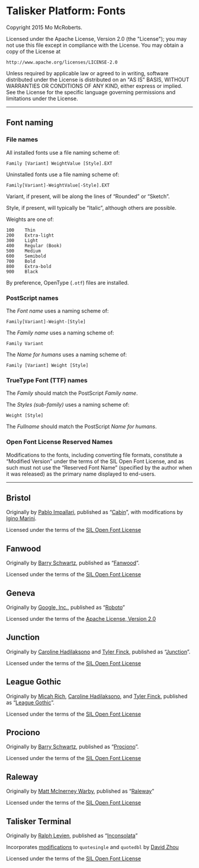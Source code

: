# Talisker Platform: Fonts

Copyright 2015 Mo McRoberts.

Licensed under the Apache License, Version 2.0 (the "License");
you may not use this file except in compliance with the License.
You may obtain a copy of the License at

    http://www.apache.org/licenses/LICENSE-2.0

Unless required by applicable law or agreed to in writing, software
distributed under the License is distributed on an "AS IS" BASIS,
WITHOUT WARRANTIES OR CONDITIONS OF ANY KIND, either express or implied.
See the License for the specific language governing permissions and
limitations under the License.

***

## Font naming

### File names

All installed fonts use a file naming scheme of:

    Family [Variant] WeightValue [Style].EXT

Uninstalled fonts use a file naming scheme of:

    Family[Variant]-WeightValue[-Style].EXT

Variant, if present, will be along the lines of “Rounded” or “Sketch”.

Style, if present, will typically be “Italic”, although others are possible.

Weights are one of:

    100    Thin
    200    Extra-light
    300    Light
    400    Regular (Book)
    500    Medium
    600    Semibold
    700    Bold
    800    Extra-bold
    900    Black

By preference, OpenType (`.otf`) files are installed.

### PostScript names

The _Font name_ uses a naming scheme of:

    Family[Variant]-Weight-[Style]

The _Family name_ uses a naming scheme of:

    Family Variant

The _Name for humans_ uses a naming scheme of:

    Family [Variant] Weight [Style]

### TrueType Font (TTF) names

The _Family_ should match the PostScript _Family name_.

The _Styles (sub-family)_ uses a naming scheme of:

    Weight [Style]

The _Fullname_ should match the PostScript _Name for humans_.

### Open Font License Reserved Names

Modifications to the fonts, including converting file formats, constitute a
“Modified Version” under the terms of the SIL Open Font License, and as such
must not use the “Reserved Font Name” (specified by the author when it was
released) as the primary name displayed to end-users.

***

## Bristol

Originally by [Pablo Impallari](http://www.impallari.com), published as “[Cabin](http://www.impallari.com/cabin)”, with modifications by [Igino Marini](http://ikern.com/k1/).

Licensed under the terms of the [SIL Open Font License](http://scripts.sil.org/OFL)

## Fanwood

Originally by [Barry Schwartz](https://www.theleagueofmoveabletype.com/members/crudfactory), published as “[Fanwood](https://www.theleagueofmoveabletype.com/fanwood)”.

Licensed under the terms of the [SIL Open Font License](http://scripts.sil.org/OFL)

## Geneva

Originally by [Google, Inc.](http://www.google.com/fonts/), published as “[Roboto](http://www.google.com/fonts/specimen/Roboto)”

Licensed under the terms of the [Apache License, Version 2.0](http://www.apache.org/licenses/)

## Junction

Originally by [Caroline Hadilaksono](https://www.theleagueofmoveabletype.com/members/chadilaksono) and [Tyler Finck](https://www.theleagueofmoveabletype.com/members/sursly), published as “[Junction](https://www.theleagueofmoveabletype.com/junction)”.

Licensed under the terms of the [SIL Open Font License](http://scripts.sil.org/OFL)

## League Gothic

Originally by [Micah Rich](https://www.theleagueofmoveabletype.com/members/micahbrich), [Caroline Hadilaksono](https://www.theleagueofmoveabletype.com/members/chadilaksono), and [Tyler Finck](https://www.theleagueofmoveabletype.com/members/sursly), published as “[League Gothic](https://www.theleagueofmoveabletype.com/league-gothic)”.

Licensed under the terms of the [SIL Open Font License](http://scripts.sil.org/OFL)

## Prociono

Originally by [Barry Schwartz](https://www.theleagueofmoveabletype.com/members/crudfactory), published as “[Prociono](https://www.theleagueofmoveabletype.com/prociono)”.

Licensed under the terms of the [SIL Open Font License](http://scripts.sil.org/OFL)

## Raleway

Originally by [Matt McInerney Warby](https://www.theleagueofmoveabletype.com/members/matt), published as “[Raleway](https://www.theleagueofmoveabletype.com/raleway)”

Licensed under the terms of the [SIL Open Font License](http://scripts.sil.org/OFL)

## Talisker Terminal

Originally by [Ralph Levien](http://www.levien.com), published as “[Inconsolata](http://www.levien.com/type/myfonts/inconsolata.html)”

Incorporates [modifications](http://nodnod.net/2009/feb/12/adding-straight-single-and-double-quotes-inconsola/) to `quotesingle` and `quotedbl` by [David Zhou](http://nodnod.net/)

Licensed under the terms of the [SIL Open Font License](http://scripts.sil.org/OFL)
